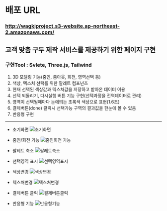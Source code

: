 
# 배포 URL
### http://wagkiproject.s3-website.ap-northeast-2.amazonaws.com/


## 고객 맞춤 구두 제작 서비스를 제공하기 위한 페이지 구현
### 구현Tool : Svlete, Three.js, Tailwind


1. 3D 모델링 기능(줌인, 줌아웃, 회전, 영역선택 등)
2. 색상, 텍스처 선택를 위한 팔레트 컴포넌츠
3. 현재 선택된 색상값과 텍스처값을 저장하고 받아온 데이터 이용
4. 선택 되돌리기, 다시실행 버튼 기능 구현(선택과정을 전역데이터로 관리)
5. 영역이 선택될때마다 눈에띄는 초록색 색상으로 표현(1.6초)
6. 결제버튼(done) 클릭시 선택가능 구역의 결과값을 한눈에 볼 수 있음
7. 반응형 구현


------------------------

* 초기화면
![초기화면](https://github.com/junsobi/Three.js-Svelte-ShoesProject/assets/127650045/37bd3ab7-01a0-4098-a712-0872981d936e)



* 줌인/회전 기능
![줌인회전 가능](https://github.com/junsobi/Three.js-Svelte-ShoesProject/assets/127650045/cb3292e9-2215-4d1c-b5f1-c5c483dc76e2)



* 팔레트 축소
![팔레트축소](https://github.com/junsobi/Three.js-Svelte-ShoesProject/assets/127650045/68988638-9f75-4573-bb2e-f1b766cd684d)



* 선택영역 표시
![선택영역표시](https://github.com/junsobi/Three.js-Svelte-ShoesProject/assets/127650045/fd86811c-f362-4988-ba86-9811c9c3e43f)



* 색상변경
![색상변경](https://github.com/junsobi/Three.js-Svelte-ShoesProject/assets/127650045/595cfb5f-9e79-4f55-85d4-2116940e358e)



* 텍스쳐변경
![텍스처변경](https://github.com/junsobi/Three.js-Svelte-ShoesProject/assets/127650045/b62d7130-48eb-4528-9264-b9f6524567cd)



* 결제버튼 클릭
![결제버튼클릭](https://github.com/junsobi/Three.js-Svelte-ShoesProject/assets/127650045/2d2a2285-17f4-4629-a8e1-a2ebf59aec15)



* 반응형 기능
![반응형기능](https://github.com/junsobi/Three.js-Svelte-ShoesProject/assets/127650045/9074a60f-9096-490d-85c7-3e07a9ee5704)




